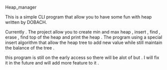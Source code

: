 Heap_manager

This is a simple CLI program that allow you to have some fun with heap written by DOBACH.

Currently . The project allow you to create min and max heap , insert , find , erase , find top of the heap and print the heap . The program using a special insert algorithm that allow the heap tree to add new value while still maintain the balance of the tree .

this program is still on the early access so there will be alot of but . I will fix it in the future and will add more feature to it .
